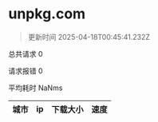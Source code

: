 
  # unpkg.com

  > 更新时间 2025-04-18T00:45:41.232Z
  
  总共请求 0

  请求报错 0

  平均耗时 NaNms

|城市|ip|下载大小|速度|
|-----|----------|---|---|

  